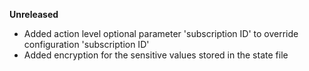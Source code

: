 **Unreleased**
* Added action level optional parameter 'subscription ID' to override configuration 'subscription ID'
* Added encryption for the sensitive values stored in the state file